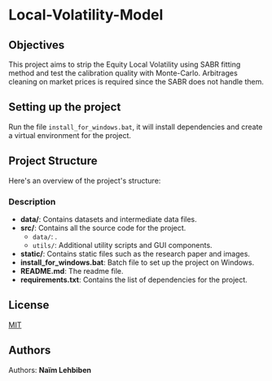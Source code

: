 # Local-Volatility-Model

## Objectives
This project aims to strip the Equity Local Volatility using SABR fitting method and test the calibration quality with Monte-Carlo. Arbitrages cleaning on market prices is required since the SABR does not handle them.

## Setting up the project

Run the file `install_for_windows.bat`, it will install dependencies and create a virtual environment for the project.

## Project Structure

Here's an overview of the project's structure:

### Description

- **data/**: Contains datasets and intermediate data files.
- **src/**: Contains all the source code for the project.
  - `data/`: .
  - `utils/`: Additional utility scripts and GUI components.
- **static/**: Contains static files such as the research paper and images.
- **install_for_windows.bat**: Batch file to set up the project on Windows.
- **README.md**: The readme file.
- **requirements.txt**: Contains the list of dependencies for the project.

## License

[MIT](https://choosealicense.com/licenses/mit/)

## Authors

Authors: **Naïm Lehbiben**
